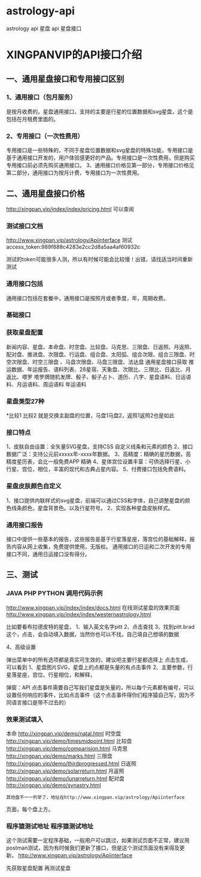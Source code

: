 # astrology-api
astrology api 星盘 api 星盘接口
# XINGPANVIP的API接口介绍

## 一、通用星盘接口和专用接口区别
### 1、通用接口（包月服务）
是按月收费的。星盘通用接口，支持的主要是行星的位置数据和svg星盘，这个是包括在月租费里面的。
### 2、专用接口（一次性费用）
专用接口是一些特殊的，不同于星盘位置数据和svg星盘的特殊功能，专用接口是基于通用接口开发的，用户体验感更好的产品。专用接口是一次性费用，但是购买专用接口前必须先购买通用接口。
3、通用接口价格见第一部分，专用接口价格见第二部分，通用接口为按月计费，专用接口为一次性费用。
## 二、通用星盘接口价格
http://xingpan.vip/index/index/pricing.html
可以查阅


### 测试接口文档
http://www.xingpan.vip/astrology/Apiinterface
测试access_token:989f888c4283e2cc2d8a5aa4af60932c

测试的token可能很多人测，所以有时候可能会比较慢！出错，请找适当时间重新测试


### 通用接口包括
通用接口包括在套餐中，通用接口是按照月或者季度，年，周期收费。


### 基础接口
### 获取星盘配置
新闻内容、星盘、本命盘、时空盘、比较盘、马克思、三限盘、日返照、月返照、配对盘、推进盘、次限盘、行运盘、组合盘、太阳弧、组合次限、组合三限盘、时空次限盘、时空三限盘
、马盘次限盘、马盘三限盘、法达盘
通用星盘接口获取
推运数据、年运报告、语料列表、28星宿、天象盘、次限比、三限比、日返比、月返比、塔罗
塔罗牌随机发牌、骰子、骰子占卜、道历、八字、星盘语料、日运语料、月运语料、周运语料
年运语料

### 星盘类型27种

*比较1 比较2 就是交换主副盘的位置，马盘1马盘2，返照1返照2也是如此

### 接口特点
1、皮肤自由设置：全矢量SVG星盘，支持CSS 自定义线条和元素的颜色
2、接口数据广泛：支持公元前xxxxx年-xxxx年数据。
3、高精度：精确的星历数据，高精度星历表，会比一般免费APP 精确
4、星体宫位设置丰富：可供选择行星、小行星、宫位，相位，丰富的现代和古典占星内容。
5、付费接口包括免费语料。
### 星盘皮肤颜色自定义
1、接口提供内联样式的svg星盘，前端可以通过CSS和字体，自己调整星盘的颜色线条颜色，星盘背景色。以及行星符号。
2、实现各种星盘皮肤样式。
### 通用接口报告
接口中提供一些基本的报告，这些报告是基于行星落星座，落宫位的基础解释，报告内容从网上收集，免费提供使用，无版权。
通用接口的日运和二次开发的专用接口不同，通用日运接口没有得分。


## 三、测试
### JAVA PHP PYTHON 调用代码示例
http://www.xingpan.vip/index/index/docs.html
在线测试星盘的效果页面
http://www.xingpan.vip/index/index/westernastrology.html


比如要看布拉德皮特的星盘，
1、输入英文名字pitt
2、点击查找
3、找到pitt.brad这个，点击，会自动填入数据，当然你也可以不找，自己填自己想填的数据

4、高级设置



弹出菜单中的所有选项都是真实可生效的，建议吧主要行星都选择上
点击生成，可以看到
1、星盘图片SVG，星盘上的点都是矢量的有点击事件
2、主要参数，行星落星座，宫位、行星相位，和解释，




弹窗：API 	点击事件需要自己写我们星盘是矢量的，所以每个元素都有编号，可以设置任何响应的事件，比如点击事件（这个点击事件得你们程序猿自己写，因为不同语言接口是带不过去的）


### 效果测试填入

本命	http://xingpan.vip/demo/natal.html
时空盘	 http://xingpan.vip/demo/timesmidpoint.html
 比较盘  	http://xingpan.vip/demo/comparision.html
马克思	http://xingpan.vip/demo/marks.html
三限盘	http://xingpan.vip/demo/thirdprogressed.html
日返照	http://xingpan.vip/demo/solarreturn.html
月返照  http://xingpan.vip/demo/lunarreturn.html
配对盘	http://xingpan.vip/demo/synastry.html

    其他盘不一一列举了，地址在http://www.xingpan.vip/astrology/Apiinterface
页面，每个盘上方。
     
                 
###   程序猿测试地址      程序猿测试地址 
这个测试需要一定程序基础，一般用户可以跳过，如果测试页面不正常，建议用postman测试，因为有时候我们更新了接口，但是这个测试页面没有来得及更新。
http://www.xingpan.vip/astrology/Apiinterface

先获取星盘配置
再测试星盘







